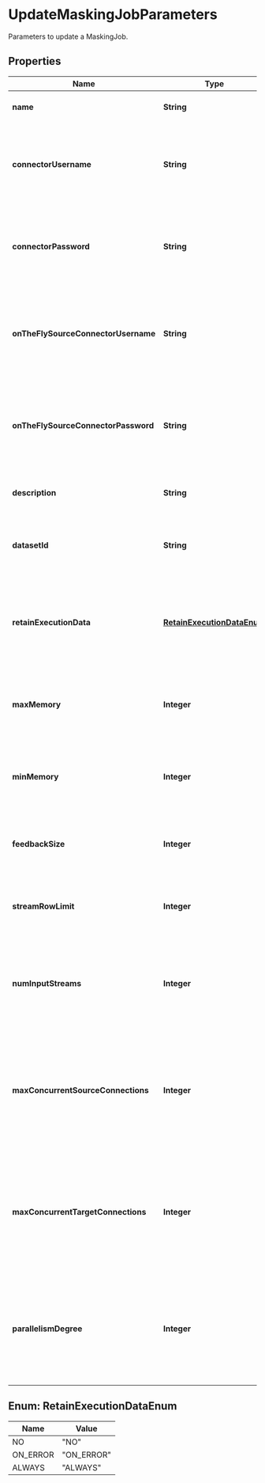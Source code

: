 

# UpdateMaskingJobParameters

Parameters to update a MaskingJob.

## Properties

Name | Type | Description | Notes
------------ | ------------- | ------------- | -------------
**name** | **String** | The name of the MaskingJob. |  [optional]
**connectorUsername** | **String** | The username of the Connector used by the MaskingJob. (Standard Job only). |  [optional]
**connectorPassword** | **String** | The password of the Connector used by the MaskingJob. (Standard Job only). |  [optional]
**onTheFlySourceConnectorUsername** | **String** | The username of the source Connector used by the on-the-fly MaskingJob. (Standard Job only). |  [optional]
**onTheFlySourceConnectorPassword** | **String** | The password of the source Connector used by the on-the-fly MaskingJob. (Standard Job only). |  [optional]
**description** | **String** | Description of the Job (Hyperscale Job only). |  [optional]
**datasetId** | **String** | Dataset of the Hyperscale Job (Hyperscale Job only). |  [optional]
**retainExecutionData** | [**RetainExecutionDataEnum**](#RetainExecutionDataEnum) | Defines whether execution data will be stored after execution is complete (Hyperscale Job only). |  [optional]
**maxMemory** | **Integer** | Maximum memory to be allocated for each Masking job (Hyperscale Job only). |  [optional]
**minMemory** | **Integer** | Minimum memory to be allocated for each Masking job (Hyperscale Job only). |  [optional]
**feedbackSize** | **Integer** | Feedback Size for each Masking job (Hyperscale Job only). |  [optional]
**streamRowLimit** | **Integer** | Stream Row Limit for each Masking job (Hyperscale Job only). |  [optional]
**numInputStreams** | **Integer** | Number of input streams to be configured for Masking Job (Hyperscale Job only). |  [optional]
**maxConcurrentSourceConnections** | **Integer** | Maximum number of parallel connection that the Hyperscale instance can have with the source datasource (Hyperscale Job only). |  [optional]
**maxConcurrentTargetConnections** | **Integer** | Maximum number of parallel connection that the Hyperscale instance can have with the target datasource (Hyperscale Job only). |  [optional]
**parallelismDegree** | **Integer** | The degree of parallelism (DOP) per Oracle job to recreate the index in the post-load process (Hyperscale Job only). |  [optional]



## Enum: RetainExecutionDataEnum

Name | Value
---- | -----
NO | &quot;NO&quot;
ON_ERROR | &quot;ON_ERROR&quot;
ALWAYS | &quot;ALWAYS&quot;




